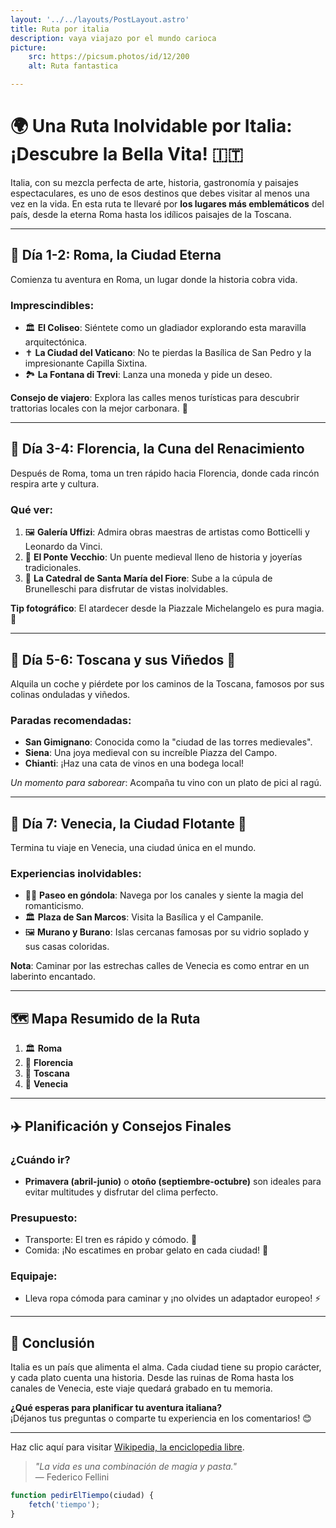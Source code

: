 ```yaml
---
layout: '../../layouts/PostLayout.astro'
title: Ruta por italia
description: vaya viajazo por el mundo carioca
picture: 
    src: https://picsum.photos/id/12/200
    alt: Ruta fantastica

---
```


# 🌍 Una Ruta Inolvidable por Italia: ¡Descubre la Bella Vita! 🇮🇹

Italia, con su mezcla perfecta de arte, historia, gastronomía y paisajes espectaculares, es uno de esos destinos que debes visitar al menos una vez en la vida. En esta ruta te llevaré por **los lugares más emblemáticos** del país, desde la eterna Roma hasta los idílicos paisajes de la Toscana.

---

## 📍 **Día 1-2: Roma, la Ciudad Eterna**

Comienza tu aventura en Roma, un lugar donde la historia cobra vida. 

### Imprescindibles:
- 🏛 **El Coliseo**: Siéntete como un gladiador explorando esta maravilla arquitectónica.
- ✝️ **La Ciudad del Vaticano**: No te pierdas la Basílica de San Pedro y la impresionante Capilla Sixtina.
- 🏞 **La Fontana di Trevi**: Lanza una moneda y pide un deseo.

**Consejo de viajero**: Explora las calles menos turísticas para descubrir trattorias locales con la mejor carbonara. 🍝

---

## 📍 **Día 3-4: Florencia, la Cuna del Renacimiento**

Después de Roma, toma un tren rápido hacia Florencia, donde cada rincón respira arte y cultura.

### Qué ver:
1. 🖼 **Galería Uffizi**: Admira obras maestras de artistas como Botticelli y Leonardo da Vinci.
2. 🌉 **El Ponte Vecchio**: Un puente medieval lleno de historia y joyerías tradicionales.
3. 🏰 **La Catedral de Santa María del Fiore**: Sube a la cúpula de Brunelleschi para disfrutar de vistas inolvidables.

**Tip fotográfico**: El atardecer desde la Piazzale Michelangelo es pura magia. 📸

---

## 📍 **Día 5-6: Toscana y sus Viñedos** 🍷

Alquila un coche y piérdete por los caminos de la Toscana, famosos por sus colinas onduladas y viñedos.

### Paradas recomendadas:
- **San Gimignano**: Conocida como la "ciudad de las torres medievales".
- **Siena**: Una joya medieval con su increíble Piazza del Campo.
- **Chianti**: ¡Haz una cata de vinos en una bodega local!

*Un momento para saborear*: Acompaña tu vino con un plato de pici al ragú.

---

## 📍 **Día 7: Venecia, la Ciudad Flotante** 🚤

Termina tu viaje en Venecia, una ciudad única en el mundo.

### Experiencias inolvidables:
- 🚣‍♂️ **Paseo en góndola**: Navega por los canales y siente la magia del romanticismo.
- 🏛 **Plaza de San Marcos**: Visita la Basílica y el Campanile.
- 🖼 **Murano y Burano**: Islas cercanas famosas por su vidrio soplado y sus casas coloridas.

**Nota**: Caminar por las estrechas calles de Venecia es como entrar en un laberinto encantado.

---

## 🗺 **Mapa Resumido de la Ruta**
1. 🏛 **Roma**
2. 🎨 **Florencia**
3. 🍇 **Toscana**
4. 🚤 **Venecia**

---

## ✈️ **Planificación y Consejos Finales**

### ¿Cuándo ir?
- **Primavera (abril-junio)** o **otoño (septiembre-octubre)** son ideales para evitar multitudes y disfrutar del clima perfecto.

### Presupuesto:
- Transporte: El tren es rápido y cómodo. 🚅
- Comida: ¡No escatimes en probar gelato en cada ciudad! 🍨

### Equipaje:
- Lleva ropa cómoda para caminar y ¡no olvides un adaptador europeo! ⚡

---

## 📝 **Conclusión**

Italia es un país que alimenta el alma. Cada ciudad tiene su propio carácter, y cada plato cuenta una historia. Desde las ruinas de Roma hasta los canales de Venecia, este viaje quedará grabado en tu memoria.

**¿Qué esperas para planificar tu aventura italiana?**  
¡Déjanos tus preguntas o comparte tu experiencia en los comentarios! 😊

---

Haz clic aquí para visitar [Wikipedia, la enciclopedia libre](https://www.wikipedia.org).



> *"La vida es una combinación de magia y pasta."*  
> — Federico Fellini


```js
function pedirElTiempo(ciudad) {
    fetch('tiempo');
}
```